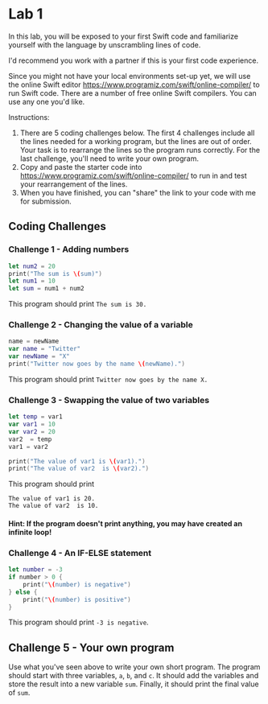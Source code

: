 # Lab 1

In this lab, you will be exposed to your first Swift code and familiarize yourself with the language by unscrambling lines of code.

I'd recommend you work with a partner if this is your first code experience.

Since you might not have your local environments set-up yet, we will use the online Swift editor https://www.programiz.com/swift/online-compiler/ to run Swift code. There are a number of free online Swift compilers. You can use any one you'd like.

Instructions:

1. There are 5 coding challenges below. The first 4 challenges include all the lines needed for a working program, but the lines are out of order. Your task is to rearrange the lines so the program runs correctly. For the last challenge, you'll need to write your own program.
2. Copy and paste the starter code into https://www.programiz.com/swift/online-compiler/ to run in and test your rearrangement of the lines.
3. When you have finished, you can "share" the link to your code with me for submission.


## Coding Challenges

 ### Challenge 1 - Adding numbers
```swift
let num2 = 20
print("The sum is \(sum)")
let num1 = 10
let sum = num1 + num2
```
This program should print `The sum is 30.`


 ### Challenge 2 - Changing the value of a variable
 ```swift
name = newName
var name = "Twitter"
var newName = "X"
print("Twitter now goes by the name \(newName).")
 ```
This program should print `Twitter now goes by the name X.`

### Challenge 3 - Swapping the value of two variables
```swift
let temp = var1
var var1 = 10
var var2 = 20
var2  = temp
var1 = var2

print("The value of var1 is \(var1).")
print("The value of var2  is \(var2).")
```
This program should print 
```
The value of var1 is 20. 
The value of var2  is 10.
```

#### Hint: If the program doesn't print anything, you may have created an infinite loop!

### Challenge 4 - An IF-ELSE statement
```swift
let number = -3
if number > 0 {
    print("\(number) is negative")
} else {
    print("\(number) is positive")
}
```
This program should print `-3 is negative`.

## Challenge 5 - Your own program

Use what you've seen above to write your own short program.
The program should start with three variables, `a`, `b`, and `c`. It should add the variables and store the result into a new variable `sum`. Finally, it should print the final value of `sum`.
